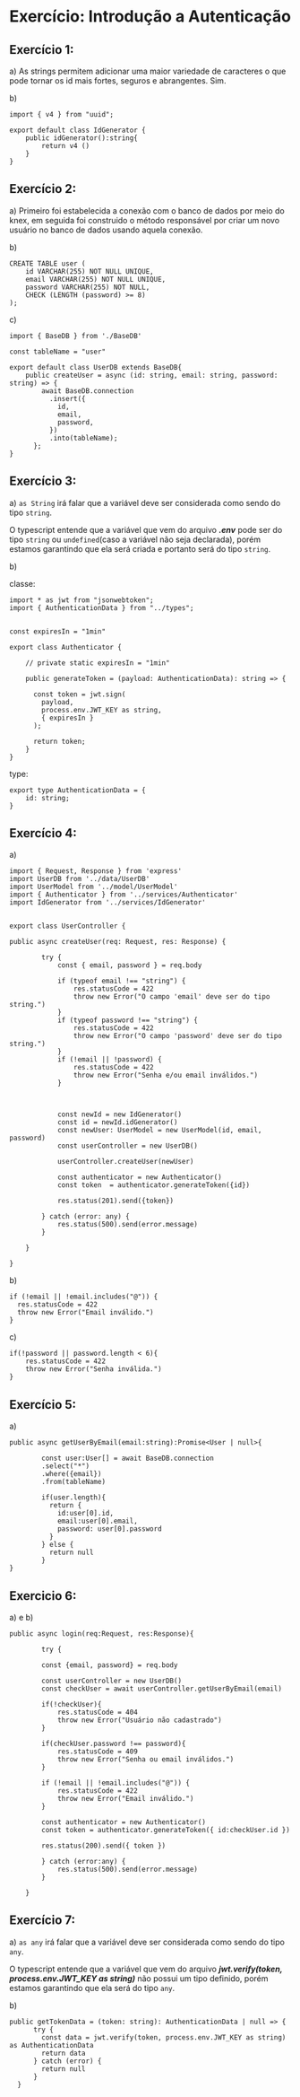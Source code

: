 # Exercício: Introdução a Autenticação

## Exercício 1:

a) As strings permitem adicionar uma maior variedade de caracteres o que pode tornar os id mais fortes, seguros e abrangentes. Sim.

b)

```
import { v4 } from "uuid";

export default class IdGenerator {
    public idGenerator():string{
        return v4 ()
    }
}
```

## Exercício 2:

a) Primeiro foi estabelecida a conexão com o banco de dados por meio do knex, em seguida foi construido o método responsável por criar um novo usuário no banco de dados usando aquela conexão.

b)
```
CREATE TABLE user (
	id VARCHAR(255) NOT NULL UNIQUE,
    email VARCHAR(255) NOT NULL UNIQUE,
    password VARCHAR(255) NOT NULL,
    CHECK (LENGTH (password) >= 8)
);
```

c)

```
import { BaseDB } from './BaseDB'

const tableName = "user"

export default class UserDB extends BaseDB{
    public createUser = async (id: string, email: string, password: string) => {
        await BaseDB.connection
          .insert({
            id,
            email,
            password,
          })
          .into(tableName);
      };
}
```

## Exercício 3:

a) `as String` irá falar que a variável deve ser considerada como sendo do tipo `string`. 

O typescript entende que a variável que vem do arquivo ***.env*** pode ser do tipo `string` ou `undefined`(caso a variável não seja declarada), porém estamos garantindo que ela será criada e portanto será do tipo `string`.

b)

classe:

```
import * as jwt from "jsonwebtoken";
import { AuthenticationData } from "../types";


const expiresIn = "1min"

export class Authenticator {
    
    // private static expiresIn = "1min"

    public generateToken = (payload: AuthenticationData): string => {
        
      const token = jwt.sign( 
        payload,
        process.env.JWT_KEY as string,
        { expiresIn }
      );

      return token;
    }
}
```
type:
```
export type AuthenticationData = {
    id: string;
}
```

## Exercício 4:

a)

```
import { Request, Response } from 'express'
import UserDB from '../data/UserDB'
import UserModel from '../model/UserModel'
import { Authenticator } from '../services/Authenticator'
import IdGenerator from '../services/IdGenerator'


export class UserController {

public async createUser(req: Request, res: Response) {

        try {
            const { email, password } = req.body

            if (typeof email !== "string") {
                res.statusCode = 422
                throw new Error("O campo 'email' deve ser do tipo string.")
            }
            if (typeof password !== "string") {
                res.statusCode = 422
                throw new Error("O campo 'password' deve ser do tipo string.")
            }
            if (!email || !password) {
                res.statusCode = 422
                throw new Error("Senha e/ou email inválidos.")
            }

          

            const newId = new IdGenerator()
            const id = newId.idGenerator()
            const newUser: UserModel = new UserModel(id, email, password)
            const userController = new UserDB()

            userController.createUser(newUser)

            const authenticator = new Authenticator()
            const token  = authenticator.generateToken({id})
        
            res.status(201).send({token})

        } catch (error: any) {
            res.status(500).send(error.message)
        }

    }

}
```

b)
```
if (!email || !email.includes("@")) {
  res.statusCode = 422
  throw new Error("Email inválido.")
}
```
c)
```
if(!password || password.length < 6){
    res.statusCode = 422
    throw new Error("Senha inválida.")
}
```

## Exercício 5:

a)

```
public async getUserByEmail(email:string):Promise<User | null>{
      
        const user:User[] = await BaseDB.connection
        .select("*")
        .where({email})
        .from(tableName)

        if(user.length){
          return {
            id:user[0].id,
            email:user[0].email,
            password: user[0].password
          }
        } else {
          return null
        }
}
```

## Exercicio 6:

a) e b)

```
public async login(req:Request, res:Response){

        try {

        const {email, password} = req.body

        const userController = new UserDB()
        const checkUser = await userController.getUserByEmail(email)

        if(!checkUser){
            res.statusCode = 404
            throw new Error("Usuário não cadastrado")
        }

        if(checkUser.password !== password){
            res.statusCode = 409
            throw new Error("Senha ou email inválidos.")
        }

        if (!email || !email.includes("@")) {
            res.statusCode = 422
            throw new Error("Email inválido.")
        }

        const authenticator = new Authenticator()
        const token = authenticator.generateToken({ id:checkUser.id })

        res.status(200).send({ token })
        
        } catch (error:any) {
            res.status(500).send(error.message)
        }  

    }
```

## Exercício 7:

a) `as any` irá falar que a variável deve ser considerada como sendo do tipo `any`. 

O typescript entende que a variável que vem do arquivo ***jwt.verify(token, process.env.JWT_KEY as string)*** não possui um tipo definido, porém estamos garantindo que ela será do tipo `any`.

b) 
```
public getTokenData = (token: string): AuthenticationData | null => {
      try {
        const data = jwt.verify(token, process.env.JWT_KEY as string) as AuthenticationData
        return data
      } catch (error) {
        return null
      }
  }
```
